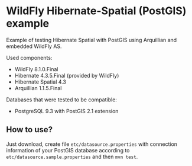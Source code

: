 WildFly Hibernate-Spatial (PostGIS) example
===========================================

Example of testing Hibernate Spatial with PostGIS using Arquillian and embedded WildFly AS.

Used components:
* WildFly 8.1.0.Final
* Hibernate 4.3.5.Final (provided by WildFly)
* Hibernate Spatial 4.3
* Arquillian 1.1.5.Final

Databases that were tested to be compatible:
* PostgreSQL 9.3 with PostGIS 2.1 extension

## How to use?

Just download, create file `etc/datasource.properties` with connection information of your PostGIS database according to `etc/datasource.sample.properties` and then `mvn test`.
